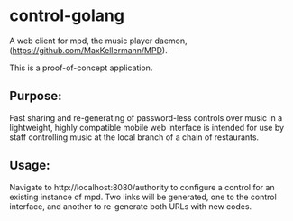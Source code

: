 # control-golang
A web client for mpd, the music player daemon, (https://github.com/MaxKellermann/MPD). 

This is a proof-of-concept application.

## Purpose:
Fast sharing and re-generating of password-less controls over music in a lightweight, highly compatible mobile web interface is intended for use by staff controlling music at the local branch of a chain of restaurants.

## Usage:
Navigate to http://localhost:8080/authority to configure a control for an existing instance of mpd. Two links will be generated, one to the control interface, and another to re-generate both URLs with new codes.




